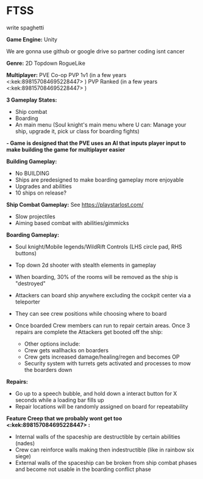 # FTSS
write spaghetti

**Game Engine:**
Unity

We are gonna use github or google drive so partner coding isnt cancer

**Genre:**
2D Topdown RogueLike 

**Multiplayer:**
PVE Co-op
PVP 1v1 (in a few years <:kek:898157084695228447> )
PVP Ranked (in a few years <:kek:898157084695228447> )

**3 Gameplay States:**
- Ship combat
- Boarding
- An main menu (Soul knight's main menu where U can: Manage your ship, upgrade it, pick ur class for boarding fights)


**- Game is designed that the PVE uses an AI that inputs player input to make building the game for multiplayer easier**

**Building Gameplay:**
- No BUILDING
- Ships are predesigned to make boarding gameplay more enjoyable
- Upgrades and abilities
- 10 ships on release?


**Ship Combat Gameplay:**
See https://playstarlost.com/
- Slow projectiles
- Aiming based combat with abilities/gimmicks



**Boarding Gameplay:**
- Soul knight/Mobile legends/WildRift Controls (LHS circle pad, RHS buttons)
- Top down 2d shooter with stealth elements in gameplay

- When boarding, 30% of the rooms will be removed as the ship is "destroyed"

- Attackers can board ship anywhere excluding the cockpit center via a teleporter
- They can see crew positions while choosing where to board

- Once boarded Crew members can run to repair certain areas. Once 3 repairs are complete the Attackers get booted off the ship:
   - Other options include:
   - Crew gets wallhacks on boarders
   - Crew gets increased damage/healing/regen and becomes OP
   - Security system with turrets gets activated and processes to mow the boarders down

**Repairs:**
- Go up to a speech bubble, and hold down a interact button for X seconds while a loading bar fills up
- Repair locations will be randomly assigned on board for repeatability


**Feature Creep that we probably wont get too <:kek:898157084695228447> :**
- Internal walls of the spaceship are destructible by certain abilities (nades)
- Crew can reinforce walls making then indestructible (like in rainbow six siege)
- External walls of the spaceship can be broken from ship combat phases and become not usable in the boarding conflict phase
